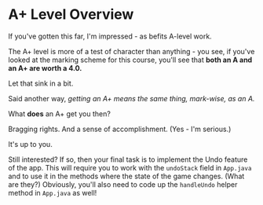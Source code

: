# A+ Level Overview

If you've gotten this far, I'm impressed - as befits A-level work.

The A+ level is more of a test of character than anything - you see, if you've looked at the marking scheme for this course, you'll see that **both an A and an A+ are worth a 4.0.**

Let that sink in a bit.

Said another way, _getting an A+ means the same thing, mark-wise, as an A._

What **does** an A+ get you then?

Bragging rights. And a sense of accomplishment. (Yes - I'm serious.)

It's up to you.

Still interested? If so, then your final task is to implement the Undo feature of the app. This will require you to work with the `undoStack` field in `App.java` and to use it in the methods where the state of the game changes. (What are they?) Obviously, you'll also need to code up the `handleUndo` helper method in `App.java` as well!
